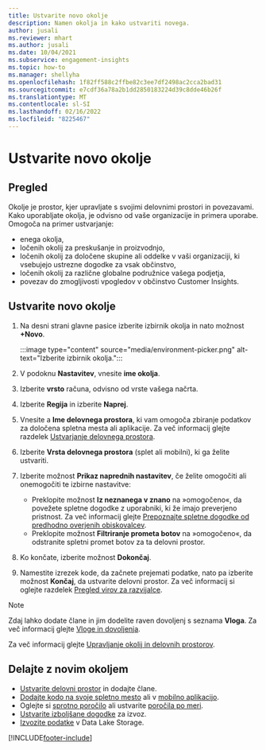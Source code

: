 ```yaml
---
title: Ustvarite novo okolje
description: Namen okolja in kako ustvariti novega.
author: jusali
ms.reviewer: mhart
ms.author: jusali
ms.date: 10/04/2021
ms.subservice: engagement-insights
ms.topic: how-to
ms.manager: shellyha
ms.openlocfilehash: 1f82ff588c2ffbe82c3ee7df2498ac2cca2bad31
ms.sourcegitcommit: e7cdf36a78a2b1dd2850183224d39c8dde46b26f
ms.translationtype: MT
ms.contentlocale: sl-SI
ms.lasthandoff: 02/16/2022
ms.locfileid: "8225467"
---
```

# <a name="create-a-new-environment"></a>Ustvarite novo okolje 

## <a name="overview"></a>Pregled

Okolje je prostor, kjer upravljate s svojimi delovnimi prostori in povezavami. Kako uporabljate okolja, je odvisno od vaše organizacije in primera uporabe. Omogoča na primer ustvarjanje:

- enega okolja,
- ločenih okolij za preskušanje in proizvodnjo,
- ločenih okolij za določene skupine ali oddelke v vaši organizaciji, ki vsebujejo ustrezne dogodke za vsak občinstvo,
- ločenih okolij za različne globalne podružnice vašega podjetja,
- povezav do zmogljivosti vpogledov v občinstvo Customer Insights.

## <a name="create-a-new-environment"></a>Ustvarite novo okolje

1. Na desni strani glavne pasice izberite izbirnik okolja in nato možnost **+Novo**.

   :::image type="content" source="media/environment-picker.png" alt-text="Izberite izbirnik okolja.":::

1. V podoknu **Nastavitev**, vnesite **ime okolja**.

1. Izberite **vrsto** računa, odvisno od vrste vašega načrta.

1. Izberite **Regija** in izberite **Naprej**. 

1. Vnesite a **Ime delovnega prostora**, ki vam omogoča zbiranje podatkov za določena spletna mesta ali aplikacije. Za več informacij glejte razdelek [Ustvarjanje delovnega prostora](create-workspace.md).

1. Izberite **Vrsta delovnega prostora** (splet ali mobilni), ki ga želite ustvariti. 

1. Izberite možnost **Prikaz naprednih nastavitev**, če želite omogočiti ali onemogočiti te izbirne nastavitve:

   - Preklopite možnost **Iz neznanega v znano** na »omogočeno«, da povežete spletne dogodke z uporabniki, ki že imajo preverjeno pristnost. Za več informacij glejte [Prepoznajte spletne dogodke od predhodno overjenih obiskovalcev](unknown-to-known.md).
   - Preklopite možnost **Filtriranje prometa botov** na »omogočeno«, da odstranite spletni promet botov za ta delovni prostor. 

1. Ko končate, izberite možnost **Dokončaj**. 

1. Namestite izrezek kode, da začnete prejemati podatke, nato pa izberite možnost **Končaj**, da ustvarite delovni prostor. Za več informacij si oglejte razdelek [Pregled virov za razvijalce](developer-resources.md).

> [!NOTE]
> Zdaj lahko dodate člane in jim dodelite raven dovoljenj s seznama **Vloga**. Za več informacij glejte [Vloge in dovoljenja](user-roles.md). 

Za več informacij glejte [Upravljanje okolij in delovnih prostorov](manage-environments-workspaces.md).

## <a name="work-with-your-new-environment"></a>Delajte z novim okoljem

- [Ustvarite delovni prostor](../engagement-insights/create-workspace.md) in dodajte člane.
- [Dodajte kodo na svoje spletno mesto](../engagement-insights/instrument-website.md) ali v [mobilno aplikacijo](../engagement-insights/developer-resources.md#capture-events-from-mobile-apps).
- Oglejte si [sprotno poročilo](../engagement-insights/view-reports.md) ali ustvarite [poročila po meri](../engagement-insights/custom-reports.md).
- [Ustvarite izboljšane dogodke](../engagement-insights/refined-events.md) za izvoz.
- [Izvozite podatke](../engagement-insights/export-events.md) v Data Lake Storage.

[!INCLUDE[footer-include](../includes/footer-banner.md)]
